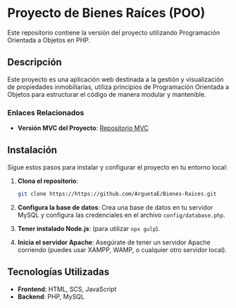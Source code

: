 # Proyecto de Bienes Raíces (POO)

Este repositorio contiene la versión del proyecto utilizando Programación Orientada a Objetos en PHP.


## Descripción

Este proyecto es una aplicación web destinada a la gestión y visualización de propiedades inmobiliarias, utiliza principios de Programación Orientada a Objetos para estructurar el código de manera modular y mantenible.


### Enlaces Relacionados

- **Versión MVC del Proyecto**: [Repositorio MVC](https://github.com/ArguetaE/Bienes-Raices-MVC)


## Instalación

Sigue estos pasos para instalar y configurar el proyecto en tu entorno local:

1. **Clona el repositorio**:
   
    ```bash
    git clone https://https://github.com/ArguetaE/Bienes-Raices.git
    ```
2. **Configura la base de datos**: Crea una base de datos en tu servidor MySQL y configura las credenciales en el archivo `config/database.php`.
3. **Tener instalado Node.js**: (para utilizar `npx gulp`).
4. **Inicia el servidor Apache**: Asegúrate de tener un servidor Apache corriendo (puedes usar XAMPP, WAMP, o cualquier otro servidor local).


## Tecnologías Utilizadas

- **Frontend**: HTML, SCS, JavaScript
- **Backend**: PHP, MySQL





